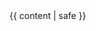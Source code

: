 <!DOCTYPE html>
<head>
  <meta charset="utf-8"/>
  <meta name="viewport" content="width=device-width, initial-scale=1"/>
  <title>{{ title }}</title>
</head>
<body>
  <main>
    {{ content | safe }}
  </main>
</body>
</html>
